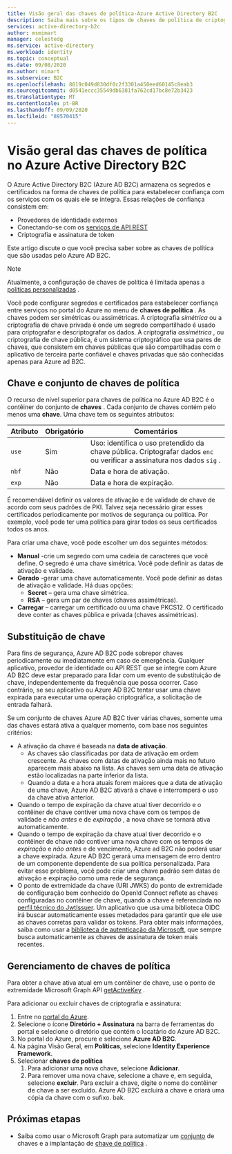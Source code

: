 ```yaml
---
title: Visão geral das chaves de política-Azure Active Directory B2C
description: Saiba mais sobre os tipos de chaves de política de criptografia que podem ser usadas em Azure Active Directory B2C para assinatura e validação de tokens, segredos de cliente, certificados e senhas.
services: active-directory-b2c
author: msmimart
manager: celestedg
ms.service: active-directory
ms.workload: identity
ms.topic: conceptual
ms.date: 09/08/2020
ms.author: mimart
ms.subservice: B2C
ms.openlocfilehash: 8019c049d830df0c2f3301a450eed60145c8eab3
ms.sourcegitcommit: d0541eccc35549db6381fa762cd17bc8e72b3423
ms.translationtype: MT
ms.contentlocale: pt-BR
ms.lasthandoff: 09/09/2020
ms.locfileid: "89570415"
---
```

# <a name="overview-of-policy-keys-in-azure-active-directory-b2c"></a>Visão geral das chaves de política no Azure Active Directory B2C

O Azure Active Directory B2C (Azure AD B2C) armazena os segredos e certificados na forma de chaves de política para estabelecer confiança com os serviços com os quais ele se integra. Essas relações de confiança consistem em:

- Provedores de identidade externos
- Conectando-se com os [serviços de API REST](restful-technical-profile.md)
- Criptografia e assinatura de token

 Este artigo discute o que você precisa saber sobre as chaves de política que são usadas pelo Azure AD B2C.

> [!NOTE]
> Atualmente, a configuração de chaves de política é limitada apenas a [políticas personalizadas](active-directory-b2c-get-started-custom.md) .

Você pode configurar segredos e certificados para estabelecer confiança entre serviços no portal do Azure no menu de **chaves de política** . As chaves podem ser simétricas ou assimétricas. A criptografia *simétrica* ou a criptografia de chave privada é onde um segredo compartilhado é usado para criptografar e descriptografar os dados. A criptografia *assimétrica* , ou criptografia de chave pública, é um sistema criptográfico que usa pares de chaves, que consistem em chaves públicas que são compartilhadas com o aplicativo de terceira parte confiável e chaves privadas que são conhecidas apenas para Azure ad B2C.

## <a name="policy-keyset-and-keys"></a>Chave e conjunto de chaves de política

O recurso de nível superior para chaves de política no Azure AD B2C é o contêiner do conjunto de **chaves** . Cada conjunto de chaves contém pelo menos uma **chave**. Uma chave tem os seguintes atributos:

| Atributo |  Obrigatório | Comentários |
| --- | --- |--- |
| `use` | Sim | Uso: identifica o uso pretendido da chave pública. Criptografar dados `enc` ou verificar a assinatura nos dados `sig` .|
| `nbf`| Não | Data e hora de ativação. |
| `exp`| Não | Data e hora de expiração. |

É recomendável definir os valores de ativação e de validade de chave de acordo com seus padrões de PKI. Talvez seja necessário girar esses certificados periodicamente por motivos de segurança ou política. Por exemplo, você pode ter uma política para girar todos os seus certificados todos os anos.

Para criar uma chave, você pode escolher um dos seguintes métodos:

- **Manual** -crie um segredo com uma cadeia de caracteres que você define. O segredo é uma chave simétrica. Você pode definir as datas de ativação e validade.
- **Gerado** -gerar uma chave automaticamente. Você pode definir as datas de ativação e validade. Há duas opções:
  - **Secret** – gera uma chave simétrica.
  - **RSA** – gera um par de chaves (chaves assimétricas).
- **Carregar** – carregar um certificado ou uma chave PKCS12. O certificado deve conter as chaves pública e privada (chaves assimétricas).

## <a name="key-rollover"></a>Substituição de chave

Para fins de segurança, Azure AD B2C pode sobrepor chaves periodicamente ou imediatamente em caso de emergência. Qualquer aplicativo, provedor de identidade ou API REST que se integre com Azure AD B2C deve estar preparado para lidar com um evento de substituição de chave, independentemente da frequência que possa ocorrer. Caso contrário, se seu aplicativo ou Azure AD B2C tentar usar uma chave expirada para executar uma operação criptográfica, a solicitação de entrada falhará.

Se um conjunto de chaves Azure AD B2C tiver várias chaves, somente uma das chaves estará ativa a qualquer momento, com base nos seguintes critérios:

- A ativação da chave é baseada na **data de ativação**.
  - As chaves são classificadas por data de ativação em ordem crescente. As chaves com datas de ativação ainda mais no futuro aparecem mais abaixo na lista. As chaves sem uma data de ativação estão localizadas na parte inferior da lista.
  - Quando a data e a hora atuais forem maiores que a data de ativação de uma chave, Azure AD B2C ativará a chave e interromperá o uso da chave ativa anterior.
- Quando o tempo de expiração da chave atual tiver decorrido e o contêiner de chave contiver uma nova chave com os tempos de validade e *não antes* e de *expiração* , a nova chave se tornará ativa automaticamente.
- Quando o tempo de expiração da chave atual tiver decorrido e o contêiner de chave *não* contiver uma nova chave com os tempos de *expiração* e *não antes* e de vencimento, Azure ad B2C não poderá usar a chave expirada. Azure AD B2C gerará uma mensagem de erro dentro de um componente dependente de sua política personalizada. Para evitar esse problema, você pode criar uma chave padrão sem datas de ativação e expiração como uma rede de segurança.
- O ponto de extremidade da chave (URI JWKS) do ponto de extremidade de configuração bem conhecido do OpenId Connect reflete as chaves configuradas no contêiner de chave, quando a chave é referenciada no [perfil técnico do JwtIssuer](https://docs.microsoft.com/azure/active-directory-b2c/jwt-issuer-technical-profile). Um aplicativo que usa uma biblioteca OIDC irá buscar automaticamente esses metadados para garantir que ele use as chaves corretas para validar os tokens. Para obter mais informações, saiba como usar a [biblioteca de autenticação da Microsoft](https://docs.microsoft.com/azure/active-directory/develop/msal-b2c-overview), que sempre busca automaticamente as chaves de assinatura de token mais recentes.

## <a name="policy-key-management"></a>Gerenciamento de chaves de política

Para obter a chave ativa atual em um contêiner de chave, use o ponto de extremidade Microsoft Graph API [getActiveKey](https://docs.microsoft.com/graph/api/trustframeworkkeyset-getactivekey) .

Para adicionar ou excluir chaves de criptografia e assinatura:

1. Entre no [portal do Azure](https://portal.azure.com).
1. Selecione o ícone **Diretório + Assinatura** na barra de ferramentas do portal e selecione o diretório que contém o locatário do Azure AD B2C.
1. No portal do Azure, procure e selecione **Azure AD B2C**.
1. Na página Visão Geral, em **Políticas**, selecione **Identity Experience Framework**.
1. Selecionar **chaves de política** 
    1. Para adicionar uma nova chave, selecione **Adicionar**.
    1. Para remover uma nova chave, selecione a chave e, em seguida, selecione **excluir**. Para excluir a chave, digite o nome do contêiner de chave a ser excluído. Azure AD B2C excluirá a chave e criará uma cópia da chave com o sufixo. bak.

## <a name="next-steps"></a>Próximas etapas

- Saiba como usar o Microsoft Graph para automatizar um [conjunto](microsoft-graph-operations.md#trust-framework-policy-keyset) de chaves e a implantação de [chave de política](microsoft-graph-operations.md#trust-framework-policy-key) .







